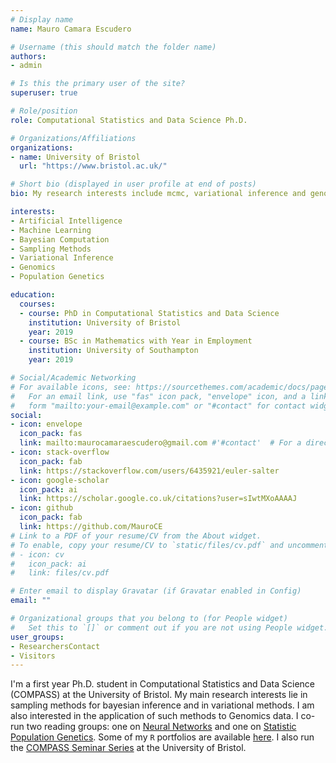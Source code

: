 ```yaml
---
# Display name
name: Mauro Camara Escudero

# Username (this should match the folder name)
authors:
- admin

# Is this the primary user of the site?
superuser: true

# Role/position
role: Computational Statistics and Data Science Ph.D.

# Organizations/Affiliations
organizations:
- name: University of Bristol
  url: "https://www.bristol.ac.uk/"

# Short bio (displayed in user profile at end of posts)
bio: My research interests include mcmc, variational inference and genomic data.

interests:
- Artificial Intelligence
- Machine Learning
- Bayesian Computation
- Sampling Methods
- Variational Inference
- Genomics
- Population Genetics

education:
  courses:
  - course: PhD in Computational Statistics and Data Science
    institution: University of Bristol
    year: 2019
  - course: BSc in Mathematics with Year in Employment
    institution: University of Southampton
    year: 2019

# Social/Academic Networking
# For available icons, see: https://sourcethemes.com/academic/docs/page-builder/#icons
#   For an email link, use "fas" icon pack, "envelope" icon, and a link in the
#   form "mailto:your-email@example.com" or "#contact" for contact widget.
social:
- icon: envelope
  icon_pack: fas
  link: mailto:maurocamaraescudero@gmail.com #'#contact'  # For a direct email link, use "mailto:test@example.org".
- icon: stack-overflow
  icon_pack: fab
  link: https://stackoverflow.com/users/6435921/euler-salter
- icon: google-scholar
  icon_pack: ai
  link: https://scholar.google.co.uk/citations?user=sIwtMXoAAAAJ
- icon: github
  icon_pack: fab
  link: https://github.com/MauroCE
# Link to a PDF of your resume/CV from the About widget.
# To enable, copy your resume/CV to `static/files/cv.pdf` and uncomment the lines below.
# - icon: cv
#   icon_pack: ai
#   link: files/cv.pdf

# Enter email to display Gravatar (if Gravatar enabled in Config)
email: ""

# Organizational groups that you belong to (for People widget)
#   Set this to `[]` or comment out if you are not using People widget.
user_groups:
- ResearchersContact
- Visitors
---
```


I'm a first year Ph.D. student in Computational Statistics and Data Science (COMPASS) at the University of Bristol. My main research interests lie in sampling methods for bayesian inference and in variational methods. I am also interested in the application of such methods to Genomics data. 
I co-run two reading groups: one on [Neural Networks](https://neuralnetworksbristol.netlify.app/) and one on [Statistic Population Genetics](https://statisticalpopulationgenetics.netlify.app/). Some of my `R` portfolios are available [here](https://statisticalcomputingportfolio.netlify.com/). I also run the [COMPASS Seminar Series](https://compass.blogs.bristol.ac.uk/compass-seminar-series/) at the University of Bristol.

